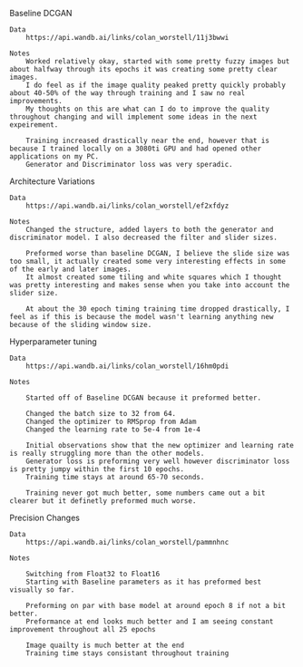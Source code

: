 Baseline DCGAN

    Data
        https://api.wandb.ai/links/colan_worstell/11j3bwwi

    Notes
        Worked relatively okay, started with some pretty fuzzy images but about halfway through its epochs it was creating some pretty clear images.
        I do feel as if the image quality peaked pretty quickly probably about 40-50% of the way through training and I saw no real improvements.
        My thoughts on this are what can I do to improve the quality throughout changing and will implement some ideas in the next expeirement.

        Training increased drastically near the end, however that is because I trained locally on a 3080ti GPU and had opened other applications on my PC.
        Generator and Discriminator loss was very speradic.

Architecture Variations

    Data
        https://api.wandb.ai/links/colan_worstell/ef2xfdyz

    Notes
        Changed the structure, added layers to both the generator and discriminator model. I also decreased the filter and slider sizes.

        Preformed worse than baseline DCGAN, I believe the slide size was too small, it actually created some very interesting effects in some of the early and later images.
        It almost created some tiling and white squares which I thought was pretty interesting and makes sense when you take into account the slider size.

        At about the 30 epoch timing training time dropped drastically, I feel as if this is because the model wasn't learning anything new because of the sliding window size.

Hyperparameter tuning

    Data
        https://api.wandb.ai/links/colan_worstell/16hm0pdi

    Notes

        Started off of Baseline DCGAN because it preformed better.

        Changed the batch size to 32 from 64.
        Changed the optimizer to RMSprop from Adam
        Changed the learning rate to 5e-4 from 1e-4

        Initial observations show that the new optimizer and learning rate is really struggling more than the other models.
        Generator loss is preforming very well however discriminator loss is pretty jumpy within the first 10 epochs.
        Training time stays at around 65-70 seconds.

        Training never got much better, some numbers came out a bit clearer but it definetly preformed much worse.

Precision Changes

    Data
        https://api.wandb.ai/links/colan_worstell/pammnhnc

    Notes

        Switching from Float32 to Float16
        Starting with Baseline parameters as it has preformed best visually so far.

        Preforming on par with base model at around epoch 8 if not a bit better.
        Preformance at end looks much better and I am seeing constant improvement throughout all 25 epochs

        Image quailty is much better at the end
        Training time stays consistant throughout training